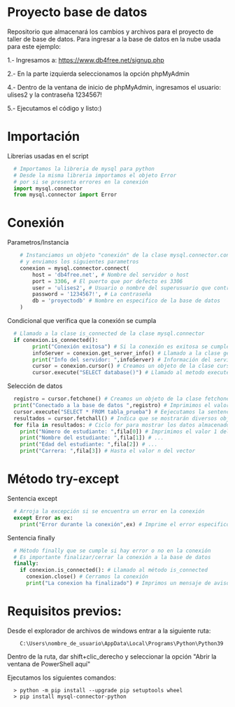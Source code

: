 # Proyecto base de datos
Repositorio que almacenará los cambios y archivos para el proyecto de taller de base de datos.
Para ingresar a la base de datos en la nube usada para este ejemplo:

1.- Ingresamos a: https://www.db4free.net/signup.php

2.- En la parte izquierda seleccionamos la opción phpMyAdmin

4.- Dentro de la ventana de inicio de phpMyAdmin, ingresamos el usuario: ulises2 y la contraseña 1234567!

5.- Ejecutamos el código y listo:)

# Importación
Librerias usadas en el script
```python
  # Importamos la libreria de mysql para python
  # Desde la misma libreria importamos el objeto Error
  # por si se presenta errores en la conexión
  import mysql.connector
  from mysql.connector import Error
```
# Conexión

Parametros/Instancia
```python
    # Instanciamos un objeto "conexión" de la clase mysql.connector.connect
    # y enviamos los siguientes parametros
    conexion = mysql.connector.connect(
        host = 'db4free.net', # Nombre del servidor o host
        port = 3306, # El puerto que por defecto es 3306
        user = 'ulises2', # Usuario o nombre del superusuario que controla el gestor
        password = '1234567!', # La contraseña
        db = 'proyectodb' # Nombre en especifico de la base de datos
    )
```

Condicional que verifica que la conexión se cumpla
```python
  # Llamado a la clase is_connected de la clase mysql.connector
  if conexion.is_connected():
        print("Conexión exitosa") # Si la conexión es exitosa se cumple la condición
        infoServer = conexion.get_server_info() # Llamado a la clase get_server_info 
        print("Info del servidor: ",infoServer) # Información del servidor en el que se hostea
        cursor = conexion.cursor() # Creamos un objeto de la clase cursor para seleccionar datos
        cursor.execute("SELECT database()") # Llamado al metodo execute, el parametro es en comillas ya que se envia una cadena de texto que recibirá el gestor
```
        
Selección de datos
```python
  registro = cursor.fetchone() # Creamos un objeto de la clase fetchone que indica que solo se obtendrá un valor de una tabla
  print("Conectado a la base de datos ",registro) # Imprimimos el valor de la variable que guarda el nombre de la base de datos
  cursor.execute("SELECT * FROM tabla_prueba") # Eejecutamos la sentencia que le mandaremos al gestor
  resultados = cursor.fetchall() # Indica que se mostrarán diversos objetos de una tabla
  for fila in resultados: # Ciclo for para mostrar los datos almacenados en un vector por cada registro
    print("Número de estudiante: ",fila[0]) # Imprimimos el valor 1 del vetor
    print("Nombre del estudiante: ",fila[1]) # ...
    print("Edad del estudiante: ",fila[2]) # ...
    print("Carrera: ",fila[3]) # Hasta el valor n del vector
```
# Método try-except
Sentencia except
```python
  # Arroja la excepción si se encuentra un error en la conexión
  except Error as ex:
    print("Error durante la conexión",ex) # Imprime el error especifico
```  
Sentencia finally
```python
  # Método finally que se cumple si hay error o no en la conexión
  # Es importante finalizar/cerrar la conexión a la base de datos 
  finally:
    if conexion.is_connected(): # Llamado al método is_connected
      conexion.close() # Cerramos la conexión
      print("La conexion ha finalizado") # Imprimos un mensaje de aviso
```

# Requisitos previos:
Desde el explorador de archivos de windows entrar a la siguiente ruta:

        C:\Users\nombre_de_usuario\AppData\Local\Programs\Python\Python39

Dentro de la ruta, dar shift+clic_derecho y seleccionar la opción "Abrir la ventana de PowerShell aquí"

Ejecutamos los siguientes comandos:
```
  > python -m pip install --upgrade pip setuptools wheel
  > pip install mysql-connector-python
```
